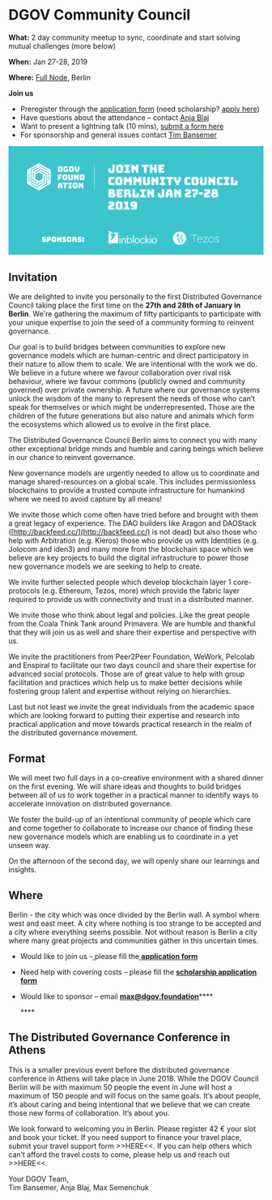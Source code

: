 # DGOV Community Council

**What:** 2 day community meetup to sync, coordinate and start solving mutual challenges \(more below\)

**When:** Jan 27-28, 2019

**Where:** [Full Node](https://www.fullnode.berlin/), Berlin

**Join us**

* Preregister through the [application form](https://goo.gl/forms/uxUrvK9RcRf591712) \(need scholarship? [apply here](https://docs.google.com/forms/d/e/1FAIpQLSeIn8Zsac7AxPPA94FZ_n_o3oUFWfybDs5poEpSQsz36XPTYA/viewform)\)
* Have questions about the attendance – contact [Anja Blaj](mailto:anja.blaj@gmail.com)
* Want to present a lightning talk \(10 mins\), [submit a form here](https://goo.gl/forms/CHrRdoHy1b0DZv2u1)
* For sponsorship and general issues contact [Tim Bansemer](mailto:tim.bansemer@inblock.io)

![](../.gitbook/assets/frame-6.3-2.jpg)

## Invitation

We are delighted to invite you personally to the first Distributed Governance Council taking place the first time on the **27th and 28th of January in Berlin**. We're gathering the maximum of fifty participants to participate with your unique expertise to join the seed of a community forming to reinvent governance.

Our goal is to build bridges between communities to explore new governance models which are human-centric and direct participatory in their nature to allow them to scale. We are intentional with the work we do. We believe in a future where we favour collaboration over rival risk behaviour, where we favour commons \(publicly owned and community governed\) over private ownership. A future where our governance systems unlock the wisdom of the many to represent the needs of those who can’t speak for themselves or which might be underrepresented. Those are the children of the future generations but also nature and animals which form the ecosystems which allowed us to evolve in the first place.

The Distributed Governance Council Berlin aims to connect you with many other exceptional bridge minds and humble and caring beings which believe in our chance to reinvent governance.

New governance models are urgently needed to allow us to coordinate and manage shared-resources on a global scale. This includes permissionless blockchains to provide a trusted compute infrastructure for humankind where we need to avoid capture by all means!

We invite those which come often have tried before and brought with them a great legacy of experience. The DAO builders like Aragon and DAOStack \([http://backfeed.cc/](http://backfeed.cc/) is not dead\) but also those who help with Arbitration \(e.g. Kleros\) those who provide us with Identities \(e.g. Jolocom and iden3\) and many more from the blockchain space which we believe are key projects to build the digital infrastructure to power those new governance models we are seeking to help to create.

We invite further selected people which develop blockchain layer 1 core-protocols \(e.g. Ethereum, Tezos, more\) which provide the fabric layer required to provide us with connectivity and trust in a distributed manner.

We invite those who think about legal and policies. Like the great people from the Coala Think Tank around Primavera. We are humble and thankful that they will join us as well and share their expertise and perspective with us.

We invite the practitioners from Peer2Peer Foundation, WeWork, Pelcolab and Enspiral to facilitate our two days council and share their expertise for advanced social protocols. Those are of great value to help with group facilitation and practices which help us to make better decisions while fostering group talent and expertise without relying on hierarchies.

Last but not least we invite the great individuals from the academic space which are looking forward to putting their expertise and research into practical application and move towards practical research in the realm of the distributed governance movement.

## Format

We will meet two full days in a co-creative environment with a shared dinner on the first evening. We will share ideas and thoughts to build bridges between all of us to work together in a practical manner to identify ways to accelerate innovation on distributed governance.

We foster the build-up of an intentional community of people which care and come together to collaborate to increase our chance of finding these new governance models which are enabling us to coordinate in a yet unseen way.

On the afternoon of the second day, we will openly share our learnings and insights.

## Where

Berlin - the city which was once divided by the Berlin wall. A symbol where west and east meet. A city where nothing is too strange to be accepted and a city where everything seems possible. Not without reason is Berlin a city where many great projects and communities gather in this uncertain times.

* Would like to join us –[ ](https://goo.gl/forms/uxUrvK9RcRf591712)please fill the[ **application form**](https://goo.gl/forms/uxUrvK9RcRf591712)
* Need help with covering costs – please fill the [**scholarship application form**](https://goo.gl/forms/LGQ6SneZ0xWjCUom2)
* Would like to sponsor – email [**max@dgov.foundation**](mailto:max@dgov.foundation)\*\*\*\*

  \*\*\*\*

## The Distributed Governance Conference in Athens

This is a smaller previous event before the distributed governance conference in Athens will take place in June 2018. While the DGOV Council Berlin will be with maximum 50 people the event in June will host a maximum of 150 people and will focus on the same goals. It’s about people, it’s about caring and being intentional that we believe that we can create those new forms of collaboration. It’s about you.  


We look forward to welcoming you in Berlin. Please register 42 € your slot and book your ticket. If you need support to finance your travel place, submit your travel support form &gt;&gt;HERE&lt;&lt;. If you can help others which can’t afford the travel costs to come, please help us and reach out &gt;&gt;HERE&lt;&lt;.

Your DGOV Team,   
Tim Bansemer, Anja Blaj, Max Semenchuk  


